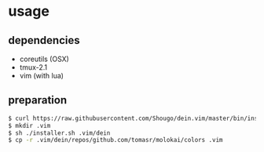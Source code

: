 # usage

## dependencies

* coreutils (OSX)
* tmux-2.1
* vim (with lua)

## preparation

```sh
$ curl https://raw.githubusercontent.com/Shougo/dein.vim/master/bin/installer.sh > installer.sh
$ mkdir .vim
$ sh ./installer.sh .vim/dein
$ cp -r .vim/dein/repos/github.com/tomasr/molokai/colors .vim
```

